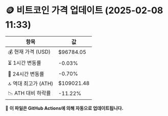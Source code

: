 # 🪙 비트코인 가격 업데이트 (2025-02-08 11:33)

| 항목                | 값 |
|--------------------|----------------|
| 💰 현재 가격 (USD) | $96784.05 |
| ⏳ 1시간 변동률    | -0.03% |
| 📆 24시간 변동률   | -0.70% |
| 🔝 역대 최고가 (ATH) | $109021.48 |
| 📉 ATH 대비 하락률 | -11.22% |

🔄 **이 파일은 GitHub Actions에 의해 자동으로 업데이트됩니다.**

